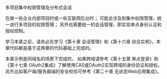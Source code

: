 多项目集中权限管理及分布式会话

在做一些企业内部项目时或一些互联网后台时；
可能会涉及到集中权限管理，统一进行多项目的权限管理；
另外也需要统一的会话管理，即实现单点身份认证和授权控制。

学习本章之前，请务必先学习《第十章 会话管理》和《第十六章 综合实例》，本章代码都是基于这两章的代码基础上完成的。

本章示例是同域名的场景下完成的，
如果跨域请参考《第十五章 单点登录》和《第十七章 OAuth2集成》了解使用CAS或OAuth2实现跨域的身份验证和授权。
另外比如客户端/服务器端的安全校验可参考《第二十章 无状态Web应用集成》。